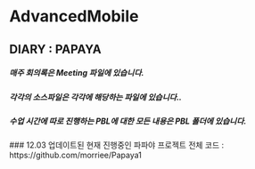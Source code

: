 # AdvancedMobile

## DIARY : PAPAYA 

<h5> 매주 회의록은 Meeting 파일에 있습니다.</h5>
<h5> 각각의 소스파일은 각각에 해당하는 파일에 있습니다..</h5>
<h5> 수업 시간에 따로 진행하는 PBL에 대한 모든 내용은 PBL 폴더에 있습니다.</h5>
### 12.03 업데이트된 현재 진행중인 파파야 프로젝트 전체 코드 : https://github.com/morriee/Papaya1

